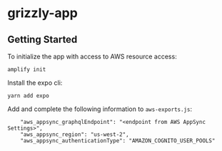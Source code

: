 # grizzly-app

## Getting Started
To initialize the app with access to AWS resource access:
```
amplify init
```

Install the expo cli:
```
yarn add expo
```

Add and complete the following information to `aws-exports.js`:

```
    "aws_appsync_graphqlEndpoint": "<endpoint from AWS AppSync Settings>",
    "aws_appsync_region": "us-west-2",
    "aws_appsync_authenticationType": "AMAZON_COGNITO_USER_POOLS"
```

